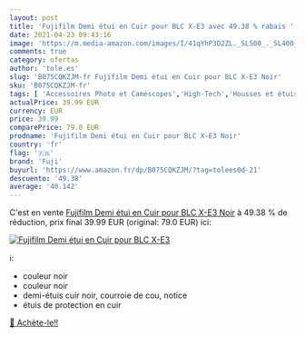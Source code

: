 ```yaml
---
layout: post
title: 'Fujifilm Demi étui en Cuir pour BLC X-E3 avec 49.38 % rabais '
date: 2021-04-23 09:43:16
image: 'https://m.media-amazon.com/images/I/41qYhP3D2ZL._SL500_._SL400_.jpg'
comments: true
category: ofertas
author: 'tole.es'
slug: 'B075CQKZJM-fr Fujifilm Demi étui en Cuir pour BLC X-E3 Noir'
sku: 'B075CQKZJM-fr'
tags: [ 'Accessoires Photo et Caméscopes','High-Tech','Housses et étuis pour appareils photo et caméscopes','Housses pour appareils photo','Housses pour appareils photo compacts','Photo et caméscopes','fuji', ]
actualPrice: 39.99 EUR
currency: EUR
price: 39.99
comparePrice: 79.0 EUR
prodname: 'Fujifilm Demi étui en Cuir pour BLC X-E3 Noir'
country: 'fr'
flag: '🇫🇷'
brand: 'Fuji'
buyurl: 'https://www.amazon.fr/dp/B075CQKZJM/?tag=tolees0d-21'
descuento: '49.38'
average: '40.142'
---
```


C'est en vente [Fujifilm Demi étui en Cuir pour BLC X-E3 Noir](https://www.amazon.fr/dp/B075CQKZJM/?tag=tolees0d-21)  à  49.38 % de réduction, prix final  39.99 EUR (original: 79.0 EUR) ici:

[![Fujifilm Demi étui en Cuir pour BLC X-E3](https://m.media-amazon.com/images/I/41qYhP3D2ZL._SL500_._SL400_.jpg)](https://www.amazon.fr/dp/B075CQKZJM/?tag=tolees0d-21)

ℹ️:

- couleur noir
- couleur noir
- demi-étuis cuir noir, courroie de cou, notice
- étuis de protection en cuir

[🛒 Achète-le!!](https://www.amazon.fr/dp/B075CQKZJM/?tag=tolees0d-21)
